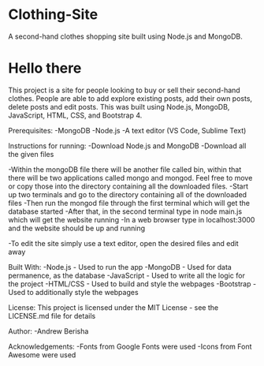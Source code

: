 # Clothing-Site
A second-hand clothes shopping site built using Node.js and MongoDB.

<h1> Hello there </h1>This project is a site for people looking to buy or sell their second-hand clothes. 
People are able to add explore existing posts, add their own posts, delete posts and edit posts.
This was built using Node.js, MongoDB, JavaScript, HTML, CSS, and Bootstrap 4. 

Prerequisites:
-MongoDB
-Node.js
-A text editor (VS Code, Sublime Text)


Instructions for running:
-Download Node.js and MongoDB 
-Download all the given files 

-Within the mongoDB file there will be another file called bin, within that there will be two applications called mongo and mongod. Feel free to move or copy those into the directory containing all the downloaded files.
-Start up two terminals and go to the directory containing all of the downloaded files
-Then run the mongod file through the first terminal which will get the database started 
-After that, in the second terminal type in node main.js which will get the website running 
-In a web browser type in localhost:3000 and the website should be up and running 

-To edit the site simply use a text editor, open the desired files and edit away

Built With:
-Node.js - Used to run the app
-MongoDB - Used for data permanence, as the database
-JavaScript - Used to write all the logic for the project
-HTML/CSS - Used to build and style the webpages
-Bootstrap - Used to additionally style the webpages

License:
This project is licensed under the MIT License - see the LICENSE.md file for details

Author:
-Andrew Berisha 

Acknowledgements:
-Fonts from Google Fonts were used 
-Icons from Font Awesome were used
